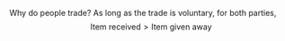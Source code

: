 Why do people trade?
As long as the trade is voluntary, for both parties, 
$$
\text{Item received} > \text{Item given away}
$$
